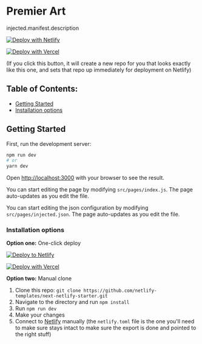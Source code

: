 # Premier Art

injected.manifest.description

[![Deploy with Netlify](https://www.netlify.com/img/deploy/button.svg)](https://app.netlify.com/start/deploy?repository=https://github.com/rachid-switchy/nextjs-under-construction-v1-1686000854494&utm_source=github&utm_medium=nextjs-under-construction-v1-1686000854494&utm_campaign=devex-cs)

[![Deploy with Vercel](https://vercel.com/button)](https://vercel.com/new/import?s=https://github.com/rachid-switchy/nextjs-under-construction-v1-1686000854494&hasTrialAvailable=1&showOptionalTeamCreation=false&project-name=nextjs-under-construction-v1-1686000854494&framework=nextjs&totalProjects=1&remainingProjects=1)

(If you click this button, it will create a new repo for you that looks exactly like this one, and sets that repo up immediately for deployment on Netlify)

## Table of Contents:

- [Getting Started](#getting-started)
- [Installation options](#installation-options)

## Getting Started

First, run the development server:

```bash
npm run dev
# or
yarn dev
```

Open [http://localhost:3000](http://localhost:3000) with your browser to see the result.

You can start editing the page by modifying `src/pages/index.js`. The page auto-updates as you edit the file.

You can start editing the json configuration by modifying `src/pages/injected.json`. The page auto-updates as you edit the file.

### Installation options

**Option one:** One-click deploy

[![Deploy to Netlify](https://www.netlify.com/img/deploy/button.svg)](https://app.netlify.com/start/deploy?repository=https://github.com/rachid-switchy/nextjs-under-construction-v1-1686000854494&utm_source=github&utm_medium=nextjs-under-construction-v1-1686000854494&utm_campaign=devex-cs)

[![Deploy with Vercel](https://vercel.com/button)](https://vercel.com/new/import?s=https://github.com/rachid-switchy/nextjs-under-construction-v1-1686000854494&hasTrialAvailable=1&showOptionalTeamCreation=false&project-name=nextjs-under-construction-v1-1686000854494&framework=nextjs&totalProjects=1&remainingProjects=1)

**Option two:** Manual clone

1. Clone this repo: `git clone https://github.com/netlify-templates/next-netlify-starter.git`
2. Navigate to the directory and run `npm install`
3. Run `npm run dev`
4. Make your changes
5. Connect to [Netlify](https://url.netlify.com) manually (the `netlify.toml` file is the one you'll need to make sure stays intact to make sure the export is done and pointed to the right stuff)
